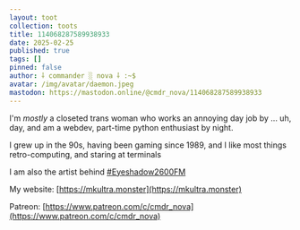 ```yaml
---
layout: toot
collection: toots
title: 114068287589938933
date: 2025-02-25
published: true
tags: []
pinned: false
author: ⸸ commander ░ nova ⸸ :~$
avatar: /img/avatar/daemon.jpeg
mastodon: https://mastodon.online/@cmdr_nova/114068287589938933
---
```


I'm _mostly_ a closeted trans woman who works an annoying day job by ... uh, day, and am a webdev, part-time python enthusiast by night.

I grew up in the 90s, having been gaming since 1989, and I like most things retro-computing, and staring at terminals

I am also the artist behind [#Eyeshadow2600FM](https://mastodon.online/tags/Eyeshadow2600FM)

My website: [https://mkultra.monster](https://mkultra.monster)

Patreon: [https://www.patreon.com/c/cmdr_nova](https://www.patreon.com/c/cmdr_nova)
